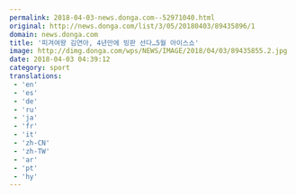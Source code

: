 ```yaml
---
permalink: 2018-04-03-news.donga.com--52971040.html
original: http://news.donga.com/list/3/05/20180403/89435896/1
domain: news.donga.com
title: '피겨여왕 김연아, 4년만에 빙판 선다…5월 아이스쇼'
image: http://dimg.donga.com/wps/NEWS/IMAGE/2018/04/03/89435855.2.jpg
date: 2018-04-03 04:39:12
category: sport
translations: 
 - 'en'
 - 'es'
 - 'de'
 - 'ru'
 - 'ja'
 - 'fr'
 - 'it'
 - 'zh-CN'
 - 'zh-TW'
 - 'ar'
 - 'pt'
 - 'hy'
---
```


